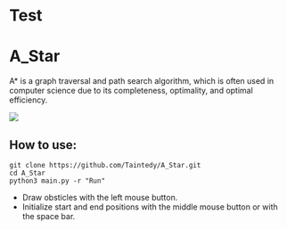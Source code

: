 # Test
# A_Star
  A* is a graph traversal and path search algorithm, which is often used in computer science due to its completeness, optimality, and optimal efficiency.
  
![](sample.png)
## How to use:
```
git clone https://github.com/Taintedy/A_Star.git
cd A_Star
python3 main.py -r "Run"
```
- Draw obsticles with the left mouse button.
- Initialize start and end positions with the middle mouse button or with the space bar.

